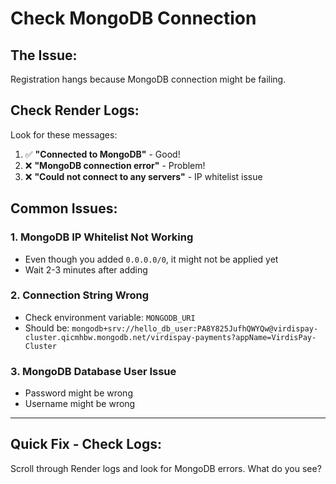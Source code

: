 # Check MongoDB Connection

## The Issue:
Registration hangs because MongoDB connection might be failing.

## Check Render Logs:

Look for these messages:
1. ✅ **"Connected to MongoDB"** - Good!
2. ❌ **"MongoDB connection error"** - Problem!
3. ❌ **"Could not connect to any servers"** - IP whitelist issue

## Common Issues:

### 1. MongoDB IP Whitelist Not Working
- Even though you added `0.0.0.0/0`, it might not be applied yet
- Wait 2-3 minutes after adding

### 2. Connection String Wrong
- Check environment variable: `MONGODB_URI`
- Should be: `mongodb+srv://hello_db_user:PA8Y825JufhQWYQw@virdispay-cluster.qicmhbw.mongodb.net/virdispay-payments?appName=VirdisPay-Cluster`

### 3. MongoDB Database User Issue
- Password might be wrong
- Username might be wrong

---

## Quick Fix - Check Logs:

Scroll through Render logs and look for MongoDB errors. What do you see?

